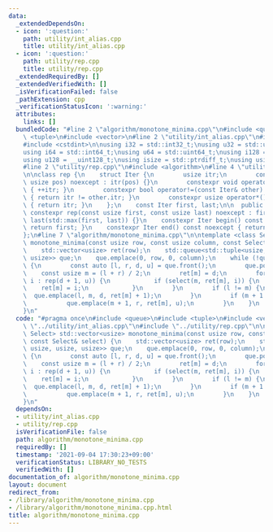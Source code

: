 ```yaml
---
data:
  _extendedDependsOn:
  - icon: ':question:'
    path: utility/int_alias.cpp
    title: utility/int_alias.cpp
  - icon: ':question:'
    path: utility/rep.cpp
    title: utility/rep.cpp
  _extendedRequiredBy: []
  _extendedVerifiedWith: []
  _isVerificationFailed: false
  _pathExtension: cpp
  _verificationStatusIcon: ':warning:'
  attributes:
    links: []
  bundledCode: "#line 2 \"algorithm/monotone_minima.cpp\"\n#include <queue>\n#include\
    \ <tuple>\n#include <vector>\n#line 2 \"utility/int_alias.cpp\"\n#include <cstddef>\n\
    #include <cstdint>\n\nusing i32 = std::int32_t;\nusing u32 = std::uint32_t;\n\
    using i64 = std::int64_t;\nusing u64 = std::uint64_t;\nusing i128 = __int128_t;\n\
    using u128 = __uint128_t;\nusing isize = std::ptrdiff_t;\nusing usize = std::size_t;\n\
    #line 2 \"utility/rep.cpp\"\n#include <algorithm>\n#line 4 \"utility/rep.cpp\"\
    \n\nclass rep {\n    struct Iter {\n        usize itr;\n        constexpr Iter(const\
    \ usize pos) noexcept : itr(pos) {}\n        constexpr void operator++() noexcept\
    \ { ++itr; }\n        constexpr bool operator!=(const Iter& other) const noexcept\
    \ { return itr != other.itr; }\n        constexpr usize operator*() const noexcept\
    \ { return itr; }\n    };\n    const Iter first, last;\n\n  public:\n    explicit\
    \ constexpr rep(const usize first, const usize last) noexcept : first(first),\
    \ last(std::max(first, last)) {}\n    constexpr Iter begin() const noexcept {\
    \ return first; }\n    constexpr Iter end() const noexcept { return last; }\n\
    };\n#line 7 \"algorithm/monotone_minima.cpp\"\n\ntemplate <class Select> std::vector<usize>\
    \ monotone_minima(const usize row, const usize column, const Select& select) {\n\
    \    std::vector<usize> ret(row);\n    std::queue<std::tuple<usize, usize, usize,\
    \ usize>> que;\n    que.emplace(0, row, 0, column);\n    while (!que.empty())\
    \ {\n        const auto [l, r, d, u] = que.front();\n        que.pop();\n    \
    \    const usize m = (l + r) / 2;\n        ret[m] = d;\n        for (const usize\
    \ i : rep(d + 1, u)) {\n            if (select(m, ret[m], i)) {\n            \
    \    ret[m] = i;\n            }\n        }\n        if (l != m) {\n          \
    \  que.emplace(l, m, d, ret[m] + 1);\n        }\n        if (m + 1 != r) {\n \
    \           que.emplace(m + 1, r, ret[m], u);\n        }\n    }\n    return ret;\n\
    }\n"
  code: "#pragma once\n#include <queue>\n#include <tuple>\n#include <vector>\n#include\
    \ \"../utility/int_alias.cpp\"\n#include \"../utility/rep.cpp\"\n\ntemplate <class\
    \ Select> std::vector<usize> monotone_minima(const usize row, const usize column,\
    \ const Select& select) {\n    std::vector<usize> ret(row);\n    std::queue<std::tuple<usize,\
    \ usize, usize, usize>> que;\n    que.emplace(0, row, 0, column);\n    while (!que.empty())\
    \ {\n        const auto [l, r, d, u] = que.front();\n        que.pop();\n    \
    \    const usize m = (l + r) / 2;\n        ret[m] = d;\n        for (const usize\
    \ i : rep(d + 1, u)) {\n            if (select(m, ret[m], i)) {\n            \
    \    ret[m] = i;\n            }\n        }\n        if (l != m) {\n          \
    \  que.emplace(l, m, d, ret[m] + 1);\n        }\n        if (m + 1 != r) {\n \
    \           que.emplace(m + 1, r, ret[m], u);\n        }\n    }\n    return ret;\n\
    }\n"
  dependsOn:
  - utility/int_alias.cpp
  - utility/rep.cpp
  isVerificationFile: false
  path: algorithm/monotone_minima.cpp
  requiredBy: []
  timestamp: '2021-09-04 17:30:23+09:00'
  verificationStatus: LIBRARY_NO_TESTS
  verifiedWith: []
documentation_of: algorithm/monotone_minima.cpp
layout: document
redirect_from:
- /library/algorithm/monotone_minima.cpp
- /library/algorithm/monotone_minima.cpp.html
title: algorithm/monotone_minima.cpp
---
```

